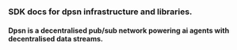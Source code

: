 ### SDK docs for dpsn infrastructure and libraries.

#### Dpsn is a decentralised pub/sub network powering ai agents with decentralised data streams.


